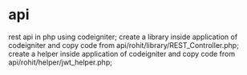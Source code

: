 # api
rest api in php using codeigniter;
create  a library inside application of codeigniter and copy code from api/rohit/library/REST_Controller.php;
create a helper inside application of codeigniter and copy code from api/rohit/helper/jwt_helper.php;
